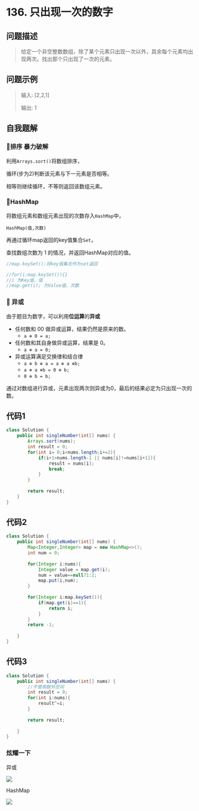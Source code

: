 # 136. 只出现一次的数字
问题描述
----
> 给定一个非空整数数组，除了某个元素只出现一次以外，其余每个元素均出现两次。找出那个只出现了一次的元素。


问题示例
----
> 输入: [2,2,1]
>
> 输出: 1

自我题解
----
### 🦄排序 暴力破解

利用`Arrays.sort()`将数组排序，

循环(步为2)判断该元素与下一元素是否相等。

相等则继续循环，不等则返回该数组元素。


### 🦄HashMap

将数组元素和数组元素出现的次数存入`HashMap`中，

`HashMap(值,次数)`

再通过循环map返回的key值集合`Set`，

查找数组次数为 1 的情况，并返回HashMap对应的值。

```java
//map.keySet();将key值集合作为set返回

//for(i:map.keySet()){}
//i 为Key值，值
//map.get(i); 为Value值，次数
```


### 🧚‍ 异或

由于题目为数字，可以利用**位运算**的**异或**

* 任何数和 00 做异或运算，结果仍然是原来的数。
  * `a ⊕ 0 = a;`
* 任何数和其自身做异或运算，结果是 0。
  * `a ⊕ a = 0;`
* 异或运算满足交换律和结合律
  * `a ⊕ b ⊕ a = a ⊕ a ⊕b;`
  * `a ⊕ a ⊕b = 0 ⊕ b;`
  * `0 ⊕ b = b;`

通过对数组进行异或，元素出现两次则异或为0，最后的结果必定为只出现一次的数。





代码1
----
```java
class Solution {
    public int singleNumber(int[] nums) {
        Arrays.sort(nums);
        int result = 0;
        for(int i= 0;i<nums.length;i+=2){
            if(i+1>nums.length-1 || nums[i]!=nums[i+1]){
                result = nums[i];
                break;
            }
        }
        
        return result;
    }
}
```

代码2
----
```java
class Solution {
    public int singleNumber(int[] nums) {
        Map<Integer,Integer> map = new HashMap<>();
        int num = 0;
        
        for(Integer i:nums){
            Integer value = map.get(i);
            num = value==null?1:2;
            map.put(i,num);
        }
        
        for(Integer i:map.keySet()){
            if(map.get(i)==1){
                return i;
            }
        }
        return -1;
        
    }
}
```

代码3
----
```java
class Solution {
    public int singleNumber(int[] nums) {
        //不使用额外空间
        int result = 0;
        for(int i:nums){
            result^=i;
        }
        
        return result;
        
    }
}
```

### 炫耀一下

异或

![](https://cdn.jsdelivr.net/gh/occlive/ImageStore//javabase/136.png)


HashMap

![](https://cdn.jsdelivr.net/gh/occlive/ImageStore//javabase/136_1.png)


